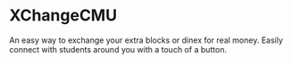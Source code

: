 # XChangeCMU
An easy way to exchange your extra blocks or dinex for real money. Easily connect with students around you with a touch of a button.
